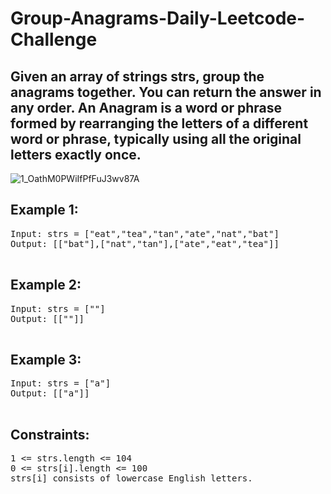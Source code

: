 # Group-Anagrams-Daily-Leetcode-Challenge
<h2>Given an array of strings strs, group the anagrams together. You can return the answer in any order.  An Anagram is a word or phrase formed by rearranging the letters of a different word or phrase, typically using all the original letters exactly once.</h2>

![1_OathM0PWiIfPfFuJ3wv87A](https://github.com/albrran/Valid-Anagram-Daily-Leetcode-Challenge/assets/120284166/4d831238-d99d-4762-93b5-6311438f469d)

<h2>Example 1:</h2>
    <pre>
Input: strs = ["eat","tea","tan","ate","nat","bat"]
Output: [["bat"],["nat","tan"],["ate","eat","tea"]]
    </pre>
    <h2>Example 2:</h2>
    <pre>
Input: strs = [""]
Output: [[""]]
    </pre>
    <h2>Example 3:</h2>
    <pre>
Input: strs = ["a"]
Output: [["a"]]
    </pre>
    <h2>Constraints:</h2>
    <pre>
1 &lt;= strs.length &lt;= 104
0 &lt;= strs[i].length &lt;= 100
strs[i] consists of lowercase English letters.
    </pre>
